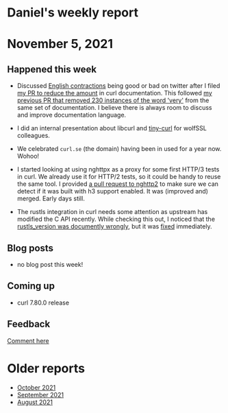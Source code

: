 # Daniel's weekly report

# November 5, 2021

## Happened this week

- Discussed [English
  contractions](https://twitter.com/bagder/status/1455659677400829955) being
  good or bad on twitter after I filed [my PR to reduce the
  amount](https://github.com/curl/curl/pull/7930) in curl documentation. This
  followed [my previous PR that removed 230 instances of the word
  'very'](https://github.com/curl/curl/pull/7936) from the same set of
  documentation. I believe there is always room to discuss and improve
  documentation language.
  
- I did an internal presentation about libcurl and
  [tiny-curl](https://curl.se/tiny/) for wolfSSL colleagues.
  
- We celebrated `curl.se` (the domain) having been in used for a year
  now. Wohoo!

- I started looking at using nghttpx as a proxy for some first HTTP/3 tests in
  curl. We already use it for HTTP/2 tests, so it could be handy to reuse the
  same tool. I provided [a pull request to
  nghttp2](https://github.com/nghttp2/nghttp2/pull/1636) to make sure we can
  detect if it was built with h3 support enabled. It was (improved and)
  merged. Early days still.
  
- The rustls integration in curl needs some attention as upstream has modified
  the C API recently. While checking this out, I noticed that the
  [rustls_version was documently
  wrongly](https://github.com/rustls/rustls-ffi/issues/168), but it was
  [fixed](https://github.com/rustls/rustls-ffi/pull/171) immediately.

## Blog posts

- no blog post this week!

## Coming up

- curl 7.80.0 release

## Feedback

[Comment here](https://github.com/bagder/log/discussions)

# Older reports

- [October 2021](October-2021.md)
- [September 2021](September-2021.md)
- [August 2021](August-2021.md)
